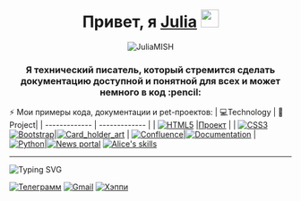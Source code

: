 <h1 align="center">Привет,  я <a href="https://daniilshat.ru/" target="_blank">Julia</a> 
<img src="https://github.com/blackcater/blackcater/raw/main/images/Hi.gif" height="32"/></h1>
<p align="center"> <img src="https://komarev.com/ghpvc/?username=JuliaMISH&label=Profile%20views&color=green&style=flat" alt="JuliaMISH" /> </p>
<h3 align="center"> Я технический писатель, который стремится сделать документацию доступной и понятной для всех и может немного в код :pencil: </h3>


⚡ Мои примеры кода, документации и pet-проектов:
| 💻Technology  | 🚀Project|
| ------------- | ------------- |
| [![HTML5](https://img.shields.io/badge/html5-%23E34F26.svg?style=for-the-badge&logo=html5&logoColor=white)](#) |[Проект](#)  |
| [![CSS3](https://img.shields.io/badge/css3-%231572B6.svg?style=for-the-badge&logo=css3&logoColor=white)](#)[![Bootstrap](https://img.shields.io/badge/bootstrap-%23563D7C.svg?style=for-the-badge&logo=bootstrap&logoColor=white)](#)|[![Card_holder_art](https://img.shields.io/badge/Card_holder_art-%23121011.svg?style=for-the-badge&logo=github&logoColor=white)](https://github.com/JuliaMISH/card_holder_art)
| [![Confluence](https://img.shields.io/badge/confluence-%23172BF4.svg?style=for-the-badge&logo=confluence&logoColor=white)](#)|[![Documentation](https://img.shields.io/badge/Documentation-%23121011.svg?style=for-the-badge&logo=github&logoColor=white)](#)
| [![Python](https://img.shields.io/badge/python-3670A0?style=for-the-badge&logo=python&logoColor=ffdd54)](#)|[![News portal](https://img.shields.io/badge/News_Portal-%23121011.svg?style=for-the-badge&logo=github&logoColor=white)](https://github.com/JuliaMISH/News-portal) [![Alice's skills](https://img.shields.io/badge/Alice's_skills-%23121011.svg?style=for-the-badge&logo=github&logoColor=white)](https://github.com/JuliaMISH/Alice_Skill.git)



____




![Typing SVG](https://readme-typing-svg.herokuapp.com?color=%2336BCF7&lines=📧+Вы+можете+написать+мне!)


[![Телеграмм](https://img.shields.io/badge/Telegram-2CA5E0?style=for-the-badge&logo=telegram&logoColor=white)](https://t.me/Mishunia "пишите мне и я отвечу!") [![Gmail](https://img.shields.io/badge/Gmail-D14836?style=for-the-badge&logo=gmail&logoColor=white)](mailto:juliamish2017@gmail.com "пишите мне и я отвечу!") [![Хэппи](https://encrypted-tbn0.gstatic.com/images?q=tbn:ANd9GcR66LFVky5jphTfbS3CLJLP4AkFSUh2QmSPfg&usqp=CAU)](# "или не написать...")

